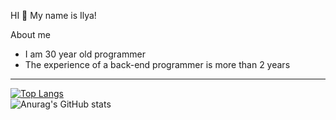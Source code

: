 HI 👋 My name is Ilya!

  About me
  - I am 30 year old programmer
  - The experience of a back-end programmer is more than 2 years

-------
 [![Top Langs](https://github-readme-stats.vercel.app/api/top-langs/?username=shabelnikilya&style=centerme&layout=compact)](https://github.com/shabelnikilya/github-readme-stats)
<br>![Anurag's GitHub stats](https://github-readme-stats.vercel.app/api?username=shabelnikilya&show_icons=true&theme=tokyonight)


